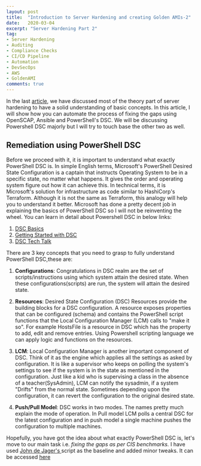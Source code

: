 ```yaml
---
layout: post
title:  "Introduction to Server Hardening and creating Golden AMIs-2"
date:   2020-03-04
excerpt: "Server Hardening Part 2"
tag:
- Server Hardening 
- Auditing
- Compliance Checks
- CI/CD Pipeline
- Automation 
- DevSecOps
- AWS
- GoldenAMI
comments: true
---
```

In the last <a href="https://www.harjeetsharma.com/sh/ ">article</a>, we have discussed most of the theory part of server hardening to have a solid understanding of basic concepts. In this article, I will show how you can automate the process of fixing the gaps using OpenSCAP, Ansible and PowerShell's DSC. We will be discussing Powershell DSC majorly but I will try to touch base the other two as well. 

## Remediation using PowerShell DSC
Before we proceed with it, it is important to understand what exactly  PowerShell DSC is. In simple English terms, Microsoft's PowerShell Desired State Configuration is a captain that instructs Operating System to be in a specific state, no matter what happens. It gives the order and operating system figure out how it can achieve this. In technical terms, it is Microsoft's solution for infrastructure as code similar to HashiCorp's Terraform. Although it is not the same as Terraform, this analogy will help you to understand it better. Microsoft has done a pretty decent job in explaining the basics of PowerShell DSC so I will not be reinventing the wheel. You can learn in detail about Powershell DSC in below links:

1.  <a href="https://docs.microsoft.com/en-us/powershell/scripting/dsc/overview/overview?view=powershell-7">DSC  Basics </a>
2.  <a href="https://nedimmehic.org/2019/04/16/desired-state-configuration-dsc-get-started/">Getting Started with DSC</a>
3.  <a href="https://www.youtube.com/watch?v=o_a_IHDPo20">DSC Tech Talk </a>

There are 3 key concepts that you need to grasp to fully understand PowerShell DSC,these are:

1.  **Configurations**: Congratulations in DSC realm are the set of scripts/instructions using which system attain the desired state. When these configurations(scripts) are run, the system will attain the desired state.

2.  **Resources**: Desired State Configuration (DSC) Resources provide the building blocks for a DSC configuration. A resource exposes properties that can be configured (schema) and contains the PowerShell script functions that the Local Configuration Manager (LCM) calls to "make it so". For example HostsFile is a resource in DSC which has the property to add, edit and remove entries. Using Powershell scripting language we can apply logic and functions on the resources.

3.  **LCM**: Local Configuration Manager is another important component of DSC. Think of it as the engine which applies all the settings as asked by configuration. It is like a supervisor who keeps on polling the system's settings to see if the system is in the state as mentioned in the configuration. Just like a kid who is supervising a class in the absence of a teacher(SysAdmin), LCM can notify the sysadmin, if a system "Drifts" from the normal state. Sometimes depending upon the configuration, it can revert the configuration to the original desired state.

4. **Push/Pull Model**: DSC works in two modes. The names pretty much explain the mode of operation. In Pull model LCM polls a central DSC for the latest configuration and in push model a single machine pushes the configuration to multiple machines.

Hopefully, you have got the idea about what exactly PowerShell DSC is, let's move to our main task i.e. *fixing the gaps as per CIS benchmarks.* I have used <a href="https://github.com/johndejager">John de Jager's </a>script as the baseline and added minor tweaks. It can be accessed <a href= "https://github.com/johndejager/DSC_CISConfigurations">here </a>


